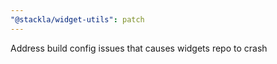 ```yaml
---
"@stackla/widget-utils": patch
---
```


Address build config issues that causes widgets repo to crash
